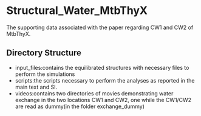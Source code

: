 # Structural_Water_MtbThyX

The supporting data associated with the paper regarding CW1 and CW2 of MtbThyX.

## Directory Structure

- input_files:contains the equilibrated structures with necessary files to perform the simulations
- scripts:the scripts necessary to perform the analyses as reported in the main text and SI.
- videos:contains two directories of movies demonstrating water exchange in the two locations CW1 and CW2, one while the CW1/CW2 are read as dummy(in the folder exchange_dummy)
